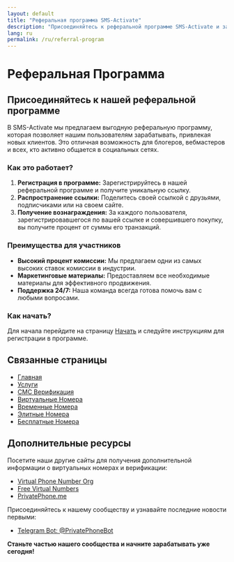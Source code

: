 ```yaml
---
layout: default
title: "Реферальная программа SMS-Activate"
description: "Присоединяйтесь к реферальной программе SMS-Activate и зарабатывайте, предлагая виртуальные номера телефонов"
lang: ru
permalink: /ru/referral-program
---
```


# Реферальная Программа

## Присоединяйтесь к нашей реферальной программе

В SMS-Activate мы предлагаем выгодную реферальную программу, которая позволяет нашим пользователям зарабатывать, привлекая новых клиентов. Это отличная возможность для блогеров, вебмастеров и всех, кто активно общается в социальных сетях.

### Как это работает?

1. **Регистрация в программе:** Зарегистрируйтесь в нашей реферальной программе и получите уникальную ссылку.
2. **Распространение ссылки:** Поделитесь своей ссылкой с друзьями, подписчиками или на своем сайте.
3. **Получение вознаграждения:** За каждого пользователя, зарегистрировавшегося по вашей ссылке и совершившего покупку, вы получите процент от суммы его транзакций.

### Преимущества для участников

- **Высокий процент комиссии:** Мы предлагаем одни из самых высоких ставок комиссии в индустрии.
- **Маркетинговые материалы:** Предоставляем все необходимые материалы для эффективного продвижения.
- **Поддержка 24/7:** Наша команда всегда готова помочь вам с любыми вопросами.

### Как начать?

Для начала перейдите на страницу [Начать](/ru/get-started) и следуйте инструкциям для регистрации в программе.

## Связанные страницы

- [Главная](/ru/)
- [Услуги](/ru/services)
- [СМС Верификация](/ru/sms-verification)
- [Виртуальные Номера](/ru/virtual-phone-numbers)
- [Временные Номера](/ru/temporary-phone-numbers)
- [Элитные Номера](/ru/elite-phone-numbers)
- [Бесплатные Номера](/ru/free-phone-numbers)

## Дополнительные ресурсы

Посетите наши другие сайты для получения дополнительной информации о виртуальных номерах и верификации:
- [Virtual Phone Number Org](https://virtualphonenumber.org)
- [Free Virtual Numbers](http://freevirtualnumbers.com)
- [PrivatePhone.me](https://privatephone.me)

Присоединяйтесь к нашему сообществу и узнавайте последние новости первыми:
- [Telegram Bot: @PrivatePhoneBot](https://t.me/PrivatePhoneBot)

**Станьте частью нашего сообщества и начните зарабатывать уже сегодня!**